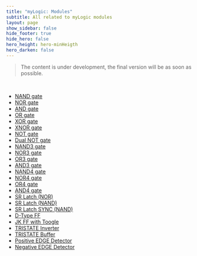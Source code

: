 ```yaml
---
title: "myLogic: Modules"
subtitle: All related to myLogic modules
layout: page
show_sidebar: false
hide_footer: true
hide_hero: false
hero_height: hero-minHeigth
hero_darken: false
---
```

> The content is under development, the final version will be as soon as possible.

<br/>

* [NAND gate](/pages/en/modules/nand)
* [NOR gate]()
* [AND gate]()
* [OR gate]()
* [XOR gate]()
* [XNOR gate]()
* [NOT gate]()
* [Dual NOT gate]()
* [NAND3 gate]()
* [NOR3 gate]()
* [OR3 gate]()
* [AND3 gate]()
* [NAND4 gate]()
* [NOR4 gate]()
* [OR4 gate]()
* [AND4 gate]()
* [SR Latch (NOR)]()
* [SR Latch (NAND)]()
* [SR Latch SYNC (NAND)]()
* [D-Type FF]()
* [JK FF with Toogle]()
* [TRISTATE Inverter]()
* [TRISTATE Buffer]()
* [Positive EDGE Detector]()
* [Negative EDGE Detector]()
  

